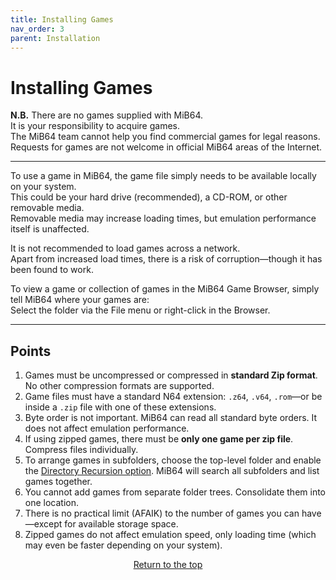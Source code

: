 ```yaml
---
title: Installing Games
nav_order: 3
parent: Installation
---
```


# Installing Games

**N.B.** There are no games supplied with MiB64.  
It is your responsibility to acquire games.  
The MiB64 team cannot help you find commercial games for legal reasons.  
Requests for games are not welcome in official MiB64 areas of the Internet.

---

To use a game in MiB64, the game file simply needs to be available locally on your system.  
This could be your hard drive (recommended), a CD-ROM, or other removable media.  
Removable media may increase loading times, but emulation performance itself is unaffected.

It is not recommended to load games across a network.  
Apart from increased load times, there is a risk of corruption—though it has been found to work.

To view a game or collection of games in the MiB64 Game Browser, simply tell MiB64 where your games are:  
Select the folder via the File menu or right-click in the Browser.

---

## Points

1. Games must be uncompressed or compressed in **standard Zip format**. No other compression formats are supported.
2. Game files must have a standard N64 extension: `.z64`, `.v64`, `.rom`—or be inside a `.zip` file with one of these extensions.
3. Byte order is not important. MiB64 can read all standard byte orders. It does not affect emulation performance.
4. If using zipped games, there must be **only one game per zip file**. Compress files individually.
5. To arrange games in subfolders, choose the top-level folder and enable the [Directory Recursion option](app_rom_selection.md#Enable_Recursion). MiB64 will search all subfolders and list games together.
6. You cannot add games from separate folder trees. Consolidate them into one location.
7. There is no practical limit (AFAIK) to the number of games you can have—except for available storage space.
8. Zipped games do not affect emulation speed, only loading time (which may even be faster depending on your system).

<p style="text-align:center"><a href="#">Return to the top</a></p>

<!-- ClauseEcho: Installing Games Protocol Complete -->
